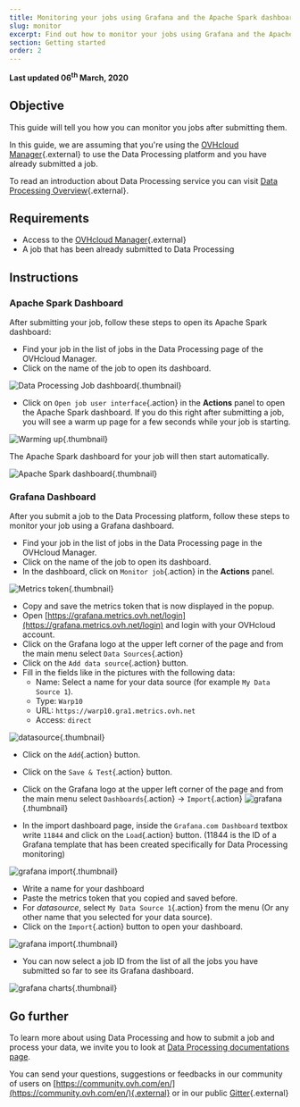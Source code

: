 ```yaml
---
title: Monitoring your jobs using Grafana and the Apache Spark dashboard 
slug: monitor
excerpt: Find out how to monitor your jobs using Grafana and the Apache Spark dashboard
section: Getting started
order: 2
---
```


**Last updated 06<sup>th</sup> March, 2020**

## Objective

This guide will tell you how you can monitor you jobs after submitting them. 

In this guide, we are assuming that you're using the [OVHcloud Manager](https://ca.ovh.com/auth/?action=gotomanager&from=https://www.ovh.com/sg/&ovhSubsidiary=sg){.external} to use the Data Processing platform and you have already submitted a job. 

To read an introduction about Data Processing service you can visit [Data Processing Overview](../overview){.external}.

## Requirements 

- Access to the [OVHcloud Manager](https://ca.ovh.com/auth/?action=gotomanager&from=https://www.ovh.com/sg/&ovhSubsidiary=sg){.external}
- A job that has been already submitted to Data Processing

## Instructions

### Apache Spark Dashboard 

After submitting your job, follow these steps to open its Apache Spark dashboard: 

- Find your job in the list of jobs in the Data Processing page of the OVHcloud Manager.
- Click on the name of the job to open its dashboard. 

![Data Processing Job dashboard](images/jobuserinterface.png){.thumbnail}

- Click on  `Open job user interface`{.action} in the **Actions** panel to open the Apache Spark dashboard. If you do this right after submitting a job, you will see a warm up page for a few seconds while your job is starting. 

![Warming up](images/warmup.png){.thumbnail}

The Apache Spark dashboard for your job will then start automatically. 

![Apache Spark dashboard](images/sparkdashboard.png){.thumbnail}

### Grafana Dashboard

After you submit a job to the Data Processing platform, follow these steps to monitor your job using a Grafana dashboard. 

- Find your job in the list of jobs in the Data Processing page in the OVHcloud Manager.
- Click on the name of the job to open its dashboard. 
- In the dashboard, click on `Monitor job`{.action} in the **Actions** panel. 

![Metrics token](images/token.png){.thumbnail}

- Copy and save the metrics token that is now displayed in the popup. 
- Open [https://grafana.metrics.ovh.net/login](https://grafana.metrics.ovh.net/login) and login with your OVHcloud account. 
- Click on the Grafana logo at the upper left corner of the page and from the main menu select `Data Sources`{.action}
- Click on the `Add data source`{.action} button. 
- Fill in the fields like in the pictures with the following data: 
  - Name: Select a name for your data source (for example `My Data Source 1`). 
  - Type: `Warp10`
  - URL: `https://warp10.gra1.metrics.ovh.net`
  - Access: `direct`

![datasource](images/datasource.png){.thumbnail}

- Click on the `Add`{.action} button. 
- Click on the `Save & Test`{.action} button. 
- Click on the Grafana logo at the upper left corner of the page and from the main menu select `Dashboards`{.action} -> `Import`{.action}
![grafana](images/grafana.png){.thumbnail}

- In the import dashboard page, inside the `Grafana.com Dashboard` textbox write `11844` and click on the `Load`{.action} button. (11844 is the ID of a Grafana template that has been created specifically for Data Processing monitoring)

![grafana import](images/import.png){.thumbnail}

- Write a name for your dashboard 
- Paste the metrics token that you copied and saved before. 
- For *datasource*, select `My Data Source 1`{.action} from the menu (Or any other name that you selected for your data source).
- Click on the `Import`{.action} button to open your dashboard. 

![grafana import](images/import2.png){.thumbnail}

- You can now select a job ID from the list of all the jobs you have submitted so far to see its Grafana dashboard. 

![grafana charts](images/grafanacharts.png){.thumbnail}

## Go further

To learn more about using Data Processing and how to submit a job and process your data, we invite you to look at [Data Processing documentations page](../).

You can send your questions, suggestions or feedbacks in our community of users on [https://community.ovh.com/en/](https://community.ovh.com/en/){.external} or in our public [Gitter](https://gitter.im/ovh/data-processing){.external}
